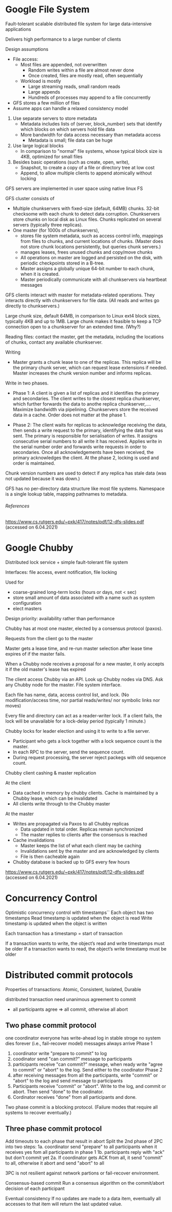 # Google File System

Fault-tolerant scalable distributed file system for large data-intensive applications

Delivers high performance to a large number of clients

Design assumptions

- File access:
  - Most files are appended, not overwritten
    - Random writes within a file are almost never done
    - Once created, files are mostly read, often sequentially
  - Workload is mostly
    - Large streaming reads, small random reads
    - Large appends
    - Hundreds of processes may append to a file concurrently
- GFS stores a few million of files
- Assume apps can handle a relaxed consistency model

1. Use separate servers to store metadata
   - Metadata includes lists of (server, block_number) sets that identify which blocks on which servers hold file data
   - More bandwidth for data access necessary than metadata access
     - Metadata is small; file data can be huge
1. Use large logical blocks
   - In comparison to "normal" file systems, whose typical block size is 4KB, optimized for small files
1. Besides basic operations (such as create, open, write),
   - Snapshot, to create a copy of a file or directory tree at low cost
   - Append, to  allow multiple clients to append atomically without locking

GFS servers are implemented in user space using native linux FS

GFS cluster consists of
- Multiple chunkservers with fixed-size (default, 64MB) chunks.
  32-bit checksome with each chunk to detect data corruption.
  Chunkservers store chunks on local disk as Linux files.
  Chunks replicated on several servers (typically three replicas).
- One master (for 1000s of chunkservers),
  - stores file system metadata, such as access control info, mappings from files to chunks, and current locations of chunks.
    (Master does not store chunk locations persistently, but queries chunk servers.)
  - manages leases, frees unused chunks and copy/move chunks
  - All operations on master are logged and persisted on the disk, with periodic checkpoints stored in a B-tree.
  - Master assigns a globally unique 64-bit number to each chunk, when it is created.
  - Master periodically communicate with all chunkservers via heartbeat messages

GFS clients interact with master for metadata-related operations.
They interacts directly with chunkservers for file data. (All reads and writes go directly to chunkservers.)

Large chunk size, default 64MB, in comparison to Linux ext4 block sizes, typically 4KB and up to 1MB.
Large chunk makes it feasible to keep a TCP connection open to a chunkserver for an extended time. (Why?)

Reading files: contact the master, get the metadata, including the locations of chunks, contact any available chunkserver.

Writing
- Master grants a chunk lease to one of the replicas. This replica will be the primary chunk server, which can request lease extensions if needed. Master increases the chunk version number and informs replicas.

Write in two phases.
- Phase 1: A client is given a list of replicas and it identifies the primary and secondaries. The client writes to the closest replica chunkserver, which further forwards the data to anothe replica chunkserver,.... Maximize bandwidth via pipelining.
Chunkservers store the received data in a cache.
Order does not matter at the phase 1.

- Phase 2: The client waits for replicas to acknowledge receiving the data, then sends a write request to the primary, identifying the data that was sent.
The primary is responsible for serialisation of writes. It assigns consecutive serial numbers to all write it has received. Applies write in the serial number order and forwards write requests in order to secondaries.
Once all acknowledgements have been received, the primary acknowledges the client.
At the phase 2, locking is used and order is maintained.

Chunk version numbers are used to detect if any replica has stale data (was not updated because it was down.)

GFS has no per-directory data structure like most file systems.
Namespace is a single lookup table, mapping pathnames to metadata.


###### References

https://www.cs.rutgers.edu/~pxk/417/notes/pdf/12-dfs-slides.pdf
(accessed on 6.04.2021)

# Google Chubby

Distributed lock service + simple fault-tolerant file system

Interfaces: file access, event notification, file locking

Used for
- coarse-grained long-term locks (hours or days, not < sec)
- store small amount of data associated with a name such as system configuration
- elect masters

Design priority: availability rather than performance

Chubby has at most one master, elected by a consensus protocol (paxos).

Requests from the client go to the master

Master gets a lease time, and re-run master selection after lease time expires of if the master fails.

When a Chubby node receives a proposal for a new master, it only accepts it if the old master's lease has expired

The client access Chubby via an API. Look up Chubby nodes via DNS. Ask any Chubby node for the master. File system interface.

Each file has name, data, access control list, and lock. (No modification/access time, nor partial reads/writes/ nor symbolic links nor moves)

Every file and directory can act as a reader-writer lock.
If a client fails, the lock will be unavailable for a lock-delay period (typically 1 minute.)

Chubby locks for leader election and using it to write to a file server.
- Participant who gets a lock together with a lock sequence count is the master.
- In each RPC to the server, send the sequence count.
- During request processing, the server reject packegs with old sequence count.

Chubby client cashing & master replication

At the client
- Data cached in memory by chubby clients. Cache is maintained by a Chubby lease, which can be invalidated
- All clients write through to the Chubby master

At the master
- Writes are propagated via Paxos to all Chubby replicas
  - Data updated in total order. Replicas remain synchronized
  - The master replies to clients after the consensus is reached
- Cache invalidations
  - Master keeps the list of what each client may be caching
  - Invalidations sent by the master and are acknowledged by clients
  - File is then cacheable again
- Chubby database is backed up to GFS every few hours

https://www.cs.rutgers.edu/~pxk/417/notes/pdf/12-dfs-slides.pdf
(accessed on 6.04.2021)

# Concurrency Control

Optimistic concurrency control with timestamps``
Each object has two timestamps
Read timestamp is updated when the object is read
Write timestamp is updated when the object is written

Each transaction has a timestamp = start of transaction

If a transaction wants to write, the object’s read and write timestamps must be older
If a transaction wants to read, the object’s write timestamp must be older

# Distributed commit protocols

Properties of transactions: Atomic, Consistent, Isolated, Durable

distributed transaction need unanimous agreement to commit
- all participants agree => all commit, otherwise all abort

## Two phase commit protocol
one coordinator
everyone has write-ahead log in stable stroge
no system dies forever (i.e., fail-recover model)
messages always arrive
Phase 1
1. coordinator write "prepare to commit" to log
2. coodinator send "can commit?" message to participants
3. participants receive "can commit?" message, when ready write "agree to commit" or "abort" to the log. Send either to the coodinator
Phase 2
1. after receiving messages from all the participants, write "commit" or "abort" to the log and send message to participants
2. Participants receive "commit" or  "abort". Write to the log, and commit or abort. Then send "done" to the coodinator.
3. Cordinator receives "done" from all participants and done.

Two phase commit is a blocking protocol. (Failure modes that require all systems to recover eventually.)

## Three phase commit protocol
Add timeouts to each phase that result in abort
Split the 2nd phase of 2PC into two steps:
1a. coordinator send "prepare" to all participants when it receives yes fom all participants in phase 1
1b. participants reply with "ack" but don't commit yet
2a. If coordinator gets ACK from all, it send "commit" to all, otherwise it abort and send "abort" to all

3PC is not resilient against network partions or fail-recover environment.

Consensus-based commit
Run a consensus algorithm on the commit/abort decision of each participant

Eventual consistency
If no updates are made to a data item, eventually all accesses to that item will return the last updated value.

